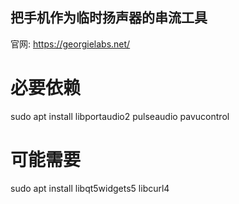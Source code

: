 ## 把手机作为临时扬声器的串流工具
官网: https://georgielabs.net/

# 必要依赖
sudo apt install libportaudio2 pulseaudio pavucontrol

# 可能需要
sudo apt install libqt5widgets5 libcurl4

